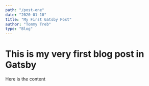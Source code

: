 ```yaml
---
path: "/post-one"
date: "2020-01-10"
title: "My First Gatsby Post"
author: "Tommy Treb"
type: "Blog"
---
```


# This is my very first blog post in Gatsby

Here is the content

